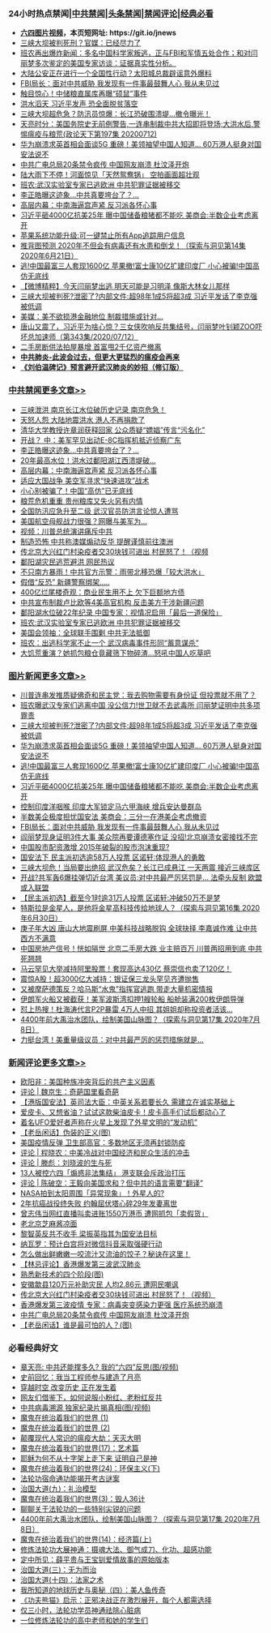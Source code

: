 <div id="tt">
<h3>24小时热点禁闻|<a href="#%E4%B8%AD%E5%85%B1%E7%A6%81%E9%97%BB%E6%9B%B4%E5%A4%9A%E6%96%87%E7%AB%A0">中共禁闻</a>|<a href="#%E5%9B%BE%E7%89%87%E6%96%B0%E9%97%BB%E6%9B%B4%E5%A4%9A%E6%96%87%E7%AB%A0">头条禁闻</a>|<a href="#%E6%96%B0%E9%97%BB%E8%AF%84%E8%AE%BA%E6%9B%B4%E5%A4%9A%E6%96%87%E7%AB%A0">禁闻评论|<a href="#%E5%BF%85%E7%9C%8B%E7%BB%8F%E5%85%B8%E5%A5%BD%E6%96%87">经典必看</a></h3>
<ul>
<li><b><a href="http://d1.bdrive.tk/64.mp4" target="_blank">六四图片视频</a>，本页短网址: https://git.io/jnews</b></li>
<li><a href="https://github.com/fqnews/bnews/blob/master/cbnews/20200713/1360032.md">三峡大坝被判死刑？官媒：已经尽力了</a></li>
<li><a href="https://github.com/fqnews/bnews/blob/master/bannedvideo/20200713/1359903.md">班农再出爆炸新闻：多名中国科学家叛逃，正与FBI和军情五处合作；和对闫丽梦多次鉴定的美国专家访谈：证据真实性分析。</a></li>
<li><a href="https://github.com/fqnews/bnews/blob/master/cnnews/20200713/1360017.md">大陆公安正在进行一个全国性行动？太阳城总裁辟谣意外爆料</a></li>
<li><a href="https://github.com/fqnews/bnews/blob/master/topimagenews/20200713/1359986.md">FBI局长：面对中共威胁 我发现有一件事最鼓舞人心 我从未见过</a></li>
<li><a href="https://github.com/fqnews/bnews/blob/master/cbnews/20200713/1359900.md">触目惊心！中储粮直属库再曝“硕鼠”事件</a></li>
<li><a href="https://github.com/fqnews/bnews/blob/master/headline/20200713/1359906.md">洪水滔天 习近平发声 恐全面脱贫落空</a></li>
<li><a href="https://github.com/fqnews/bnews/blob/master/cnnews/20200713/1360206.md">三峡大坝超危急？防汛员惊爆：长江恐破围溃堤…撤令曝光！</a></li>
<li><a href="https://github.com/fqnews/bnews/blob/master/cbnews/20200713/1359921.md">天亮时分：美国务院史无前例警告,一连串制裁中共大招即将登场;大洪水后,警惕瘟疫与粮荒(政论天下第197集 20200712)</a></li>
<li><a href="https://github.com/fqnews/bnews/blob/master/topimagenews/20200713/1360252.md">华为崩溃求英首相会面谈5G 重磅！美领袖望中国人知道... 60万港人挺身对国安法说不</a></li>
<li><a href="https://github.com/fqnews/bnews/blob/master/comments/20200713/1360163.md">中共广电总局20条禁令疯传  中国网友崩溃  杜汶泽开炮</a></li>
<li><a href="https://github.com/fqnews/bnews/blob/master/cbnews/20200713/1359940.md">陆大雨下不停！河面惊见「天然鸳鸯锅」 空拍画面超壮观</a></li>
<li><a href="https://github.com/fqnews/bnews/blob/master/cbnews/20200713/1360060.md">班农:武汉实验室专家已逃欧洲 中共犯罪证据被移交</a></li>
<li><a href="https://github.com/fqnews/bnews/blob/master/cbnews/20200713/1360303.md">李正皓曝这迹象…中共真要垮台了？…</a></li>
<li><a href="https://github.com/fqnews/bnews/blob/master/cbnews/20200713/1360275.md">高层内幕：中南海逼宫声紧 反习派各怀心事</a></li>
<li><a href="https://github.com/fqnews/bnews/blob/master/topimagenews/20200713/1360208.md">习近平砸4000亿抗美25年 曝中国储备粮猪都不能吃 美商会:半数企业考虑离开</a></li>
<li><a href="https://github.com/fqnews/bnews/blob/master/baitai/20200713/1360120.md">苹果系统功能升级:可一键禁止所有App追踪用户信息</a></li>
<li><a href="https://github.com/fqnews/bnews/blob/master/bannedvideo/20200713/1359458.md">推背图预测 2020年不但会有病毒还有水患和倒戈！（探索与洞见第14集 2020年6月21日）</a></li>
<li><a href="https://github.com/fqnews/bnews/blob/master/topimagenews/20200713/1360245.md">逃!中国最富三人套现1600亿 苹果撤!富士康10亿扩建印度厂 小心被骗!中国高仿无底线</a></li>
<li><a href="https://github.com/fqnews/bnews/blob/master/comments/20200713/1359997.md">【微博精粹】今天闫丽梦出逃 明天可能是习明泽 像斯大林女儿那样</a></li>
<li><a href="https://github.com/fqnews/bnews/blob/master/topimagenews/20200713/1360343.md">三峡大坝被判死?泄密了?内部文件:超98年1成5将超3成 习近平发话了李克强被低调</a></li>
<li><a href="https://github.com/fqnews/bnews/blob/master/cbnews/20200713/1359942.md">美媒：美不欲损港金融地位 制裁措施或针对...</a></li>
<li><a href="https://github.com/fqnews/bnews/blob/master/bannedvideo/20200713/1360005.md">唐山又震了，习近平为啥心惊？三女侠吹响反共集结号，闫丽梦叶钊颖ZOO吓坏总加速师（第343集/2020/07/12）</a></li>
<li><a href="https://github.com/fqnews/bnews/blob/master/cnnews/20200713/1360011.md">二手房断供法拍屋暴增 首富甩2千亿资产撤离</a></li>
<li><b><a href="https://github.com/fqnews/bnews/blob/master/comments/20200211/1275071.md" target="_blank">中共肺炎-此波会过去，但更大更猛烈的瘟疫会再来</a></b></li>
<li><b><a href="https://github.com/fqnews/bnews/blob/master/comments/20200207/1272816.md" target="_blank">《刘伯温碑记》预言避开武汉肺炎的妙招（修订版）</a></b></li>
</ul>
</div>

<div class="catlist">
<h3><a href="https://github.com/fqnews/bnews/blob/master/cbnews/" target="_blank">中共禁闻</a><span><a href="https://github.com/fqnews/bnews/blob/master/cbnews/" target="_blank" rel="nofollow">更多文章>></a></span></h3>
<ul>
<li><a href="https://github.com/fqnews/bnews/blob/master/cbnews/20200714/1360393.md" target="_blank">三峡泄洪 南京长江水位破历史记录 南京危急！</a></li>
<li><a href="https://github.com/fqnews/bnews/blob/master/cbnews/20200714/1360392.md" target="_blank">天怒人怨 大陆地震洪水 港人不再捐款了</a></li>
<li><a href="https://github.com/fqnews/bnews/blob/master/cbnews/20200713/1360313.md" target="_blank">清华大学教授许章润获释回家 公众质疑“嫖娼”传言“污名化”</a></li>
<li><a href="https://github.com/fqnews/bnews/blob/master/cbnews/20200713/1360304.md" target="_blank">开战？ 中：美军罕见出动E-8C指挥机抵近侦察广东</a></li>
<li><a href="https://github.com/fqnews/bnews/blob/master/cbnews/20200713/1360303.md" target="_blank">李正皓曝这迹象…中共真要垮台了？…</a></li>
<li><a href="https://github.com/fqnews/bnews/blob/master/cbnews/20200713/1360302.md" target="_blank">20年最高水位！洪水过鄱阳湖江西溃堤破&#8230;</a></li>
<li><a href="https://github.com/fqnews/bnews/blob/master/cbnews/20200713/1360275.md" target="_blank">高层内幕：中南海逼宫声紧 反习派各怀心事</a></li>
<li><a href="https://github.com/fqnews/bnews/blob/master/cbnews/20200713/1360274.md" target="_blank">适应大国战争 美空军寻求“快速进攻”战术</a></li>
<li><a href="https://github.com/fqnews/bnews/blob/master/cbnews/20200713/1360273.md" target="_blank">小心别被骗了！中国“高仿”已无底线</a></li>
<li><a href="https://github.com/fqnews/bnews/blob/master/cbnews/20200713/1360272.md" target="_blank">粮荒危机重重 贵州粮库又失火另有内情</a></li>
<li><a href="https://github.com/fqnews/bnews/blob/master/cbnews/20200713/1360271.md" target="_blank">全国防汛应急升至二级 武汉官员防洪言论惊人遭骂</a></li>
<li><a href="https://github.com/fqnews/bnews/blob/master/cbnews/20200713/1360262.md" target="_blank">美国航空母舰战力很强？网曝与美军为…</a></li>
<li><a href="https://github.com/fqnews/bnews/blob/master/cbnews/20200713/1360258.md" target="_blank">视频：川普总统演讲痛斥中共</a></li>
<li><a href="https://github.com/fqnews/bnews/blob/master/cbnews/20200713/1360238.md" target="_blank">制造恐怖 中共称澳媒煽动反华 提醒谨慎前往澳洲</a></li>
<li><a href="https://github.com/fqnews/bnews/blob/master/cbnews/20200713/1360189.md" target="_blank">传北京大兴红门村染疫者交30块钱可进出 村民怒了！（视频</a></li>
<li><a href="https://github.com/fqnews/bnews/blob/master/cbnews/20200713/1360188.md" target="_blank">鄱阳湖灾民逃荒避洪 网民热议</a></li>
<li><a href="https://github.com/fqnews/bnews/blob/master/cbnews/20200713/1360180.md" target="_blank">不只南方暴雨！中共官方示警：雨带北移恐爆「较大洪水」</a></li>
<li><a href="https://github.com/fqnews/bnews/blob/master/cbnews/20200713/1360179.md" target="_blank">假借“反恐” 新疆警察绑架…..</a></li>
<li><a href="https://github.com/fqnews/bnews/blob/master/cbnews/20200713/1360176.md" target="_blank">400亿烂尾楼奇观：商业民生用不上 欠下巨额地方债</a></li>
<li><a href="https://github.com/fqnews/bnews/blob/master/cbnews/20200713/1360171.md" target="_blank">中共宣布制裁卢比欧等4美高官机构 反击美方干涉新疆问题</a></li>
<li><a href="https://github.com/fqnews/bnews/blob/master/cbnews/20200713/1360170.md" target="_blank">鄱阳湖水位破22年纪录 中国专家：视情况启用「最后一道保险」</a></li>
<li><a href="https://github.com/fqnews/bnews/blob/master/cbnews/20200713/1360060.md" target="_blank">班农:武汉实验室专家已逃欧洲 中共犯罪证据被移交</a></li>
<li><a href="https://github.com/fqnews/bnews/blob/master/cbnews/20200713/1360143.md" target="_blank">美国会领袖：全球联手围剿 中共无法抵御</a></li>
<li><a href="https://github.com/fqnews/bnews/blob/master/cbnews/20200713/1360142.md" target="_blank">班农：出逃科学家不止一个 武汉病毒事件形同“蓄意谋杀”</a></li>
<li><a href="https://github.com/fqnews/bnews/blob/master/cbnews/20200713/1360107.md" target="_blank">大饥荒重演？她抓包粮仓竟藏筛下物碎渣…怒吼中国人吃草吧</a></li>

</ul>
</div>
<div class="catlist">
<h3><a href="https://github.com/fqnews/bnews/blob/master/topimagenews/" target="_blank">图片新闻</a><span><a href="https://github.com/fqnews/bnews/blob/master/topimagenews/" target="_blank" rel="nofollow">更多文章>></a></span></h3>
<ul>
<li><a href="https://github.com/fqnews/bnews/blob/master/topimagenews/20200714/1360387.md" target="_blank">川普连串发推质疑佛奇和民主党：我去购物需要有身份证 但投票就不用了？</a></li>
<li><a href="https://github.com/fqnews/bnews/blob/master/topimagenews/20200713/1360347.md" target="_blank">班农曝武汉专家们逃离中国 没公信力!世卫就不去武毒所 闫丽梦证明中共多项罪责</a></li>
<li><a href="https://github.com/fqnews/bnews/blob/master/topimagenews/20200713/1360343.md" target="_blank">三峡大坝被判死?泄密了?内部文件:超98年1成5将超3成 习近平发话了李克强被低调</a></li>
<li><a href="https://github.com/fqnews/bnews/blob/master/topimagenews/20200713/1360252.md" target="_blank">华为崩溃求英首相会面谈5G 重磅！美领袖望中国人知道&#8230; 60万港人挺身对国安法说不</a></li>
<li><a href="https://github.com/fqnews/bnews/blob/master/topimagenews/20200713/1360245.md" target="_blank">逃!中国最富三人套现1600亿 苹果撤!富士康10亿扩建印度厂 小心被骗!中国高仿无底线</a></li>
<li><a href="https://github.com/fqnews/bnews/blob/master/topimagenews/20200713/1360208.md" target="_blank">习近平砸4000亿抗美25年 曝中国储备粮猪都不能吃 美商会:半数企业考虑离开</a></li>
<li><a href="https://github.com/fqnews/bnews/blob/master/topimagenews/20200713/1360124.md" target="_blank">控制印度洋咽喉 印度大军锁定马六甲海峡 增兵安达曼群岛</a></li>
<li><a href="https://github.com/fqnews/bnews/blob/master/topimagenews/20200713/1360025.md" target="_blank">半数美企极度担忧国安法 美商会：三分一在港美企考虑撤资</a></li>
<li><a href="https://github.com/fqnews/bnews/blob/master/topimagenews/20200713/1359986.md" target="_blank">FBI局长：面对中共威胁 我发现有一件事最鼓舞人心 我从未见过</a></li>
<li><a href="https://github.com/fqnews/bnews/blob/master/topimagenews/20200713/1359855.md" target="_blank">阎丽梦现身证明3件大事 美众院再要谭德塞作证 没招!北京崩溃女密接找不完</a></li>
<li><a href="https://github.com/fqnews/bnews/blob/master/topimagenews/20200713/1359852.md" target="_blank">中国股市配资激增 2015年破裂的股市泡沫重现?</a></li>
<li><a href="https://github.com/fqnews/bnews/blob/master/topimagenews/20200712/1359843.md" target="_blank">国安法下 民主派初选逾58万人投票 区诺轩∶体现港人的勇敢</a></li>
<li><a href="https://github.com/fqnews/bnews/blob/master/topimagenews/20200712/1359836.md" target="_blank">三峡大坝危！当局要出绝招 武汉危矣？长江已成悬江 一天两震 接近三峡库区</a></li>
<li><a href="https://github.com/fqnews/bnews/blob/master/topimagenews/20200712/1359808.md" target="_blank">开战?共军轰6爆挂弹切近台湾 美议员:对中共最严厉惩罚是… 法牵头反制 欧盟或入联盟</a></li>
<li><a href="https://github.com/fqnews/bnews/blob/master/topimagenews/20200712/1359746.md" target="_blank">【民主派初选】截至今1时逾31万人投票 区诺轩:冲破50万不是梦</a></li>
<li><a href="https://github.com/fqnews/bnews/blob/master/comments/20200712/1359460.md" target="_blank">特斯拉是金星人，是他将金星高科技传给地球人？（探索与洞见第16集 2020年6月30日）</a></li>
<li><a href="https://github.com/fqnews/bnews/blob/master/topimagenews/20200712/1359718.md" target="_blank">庚子年大凶 唐山大地震刷屏 中美科技战略脱钩 全球抉择 李嘉诚作难 让中共西方不满意</a></li>
<li><a href="https://github.com/fqnews/bnews/blob/master/topimagenews/20200712/1359707.md" target="_blank">中国房地产信号！恍如隔世 北京二手房大跌 业主赔百万 川普两招用到底 中共死翘翘</a></li>
<li><a href="https://github.com/fqnews/bnews/blob/master/topimagenews/20200712/1359679.md" target="_blank">马云罕见大举减持阿里股票！套现高达430亿 蔡崇信也卖了120亿！</a></li>
<li><a href="https://github.com/fqnews/bnews/blob/master/topimagenews/20200712/1359637.md" target="_blank">震惊A股！超3000亿大减持：银证保三龙头罕见齐遭抛售</a></li>
<li><a href="https://github.com/fqnews/bnews/blob/master/topimagenews/20200712/1359598.md" target="_blank">又被摩萨德策反？哈马斯“水鬼”指挥官逃跑 带走大量机密情报</a></li>
<li><a href="https://github.com/fqnews/bnews/blob/master/topimagenews/20200712/1359597.md" target="_blank">伊朗军火船又被截获！美军波斯湾扣押1艘轮船 船舱装满200枚伊朗导弹</a></li>
<li><a href="https://github.com/fqnews/bnews/blob/master/topimagenews/20200712/1359572.md" target="_blank">怼上热搜！杜海涛代言P2P暴雷 4万人中招 其姐姐却称投资者活该…</a></li>
<li><a href="https://github.com/fqnews/bnews/blob/master/comments/20200712/1359461.md" target="_blank">4400年前大禹治水团队，绘制美国山脉图？（探索与洞见第17集 2020年7月8日）</a></li>
<li><a href="https://github.com/fqnews/bnews/blob/master/topimagenews/20200712/1359465.md" target="_blank">力挺台湾！美重量级议员：对中共最严厉的惩罚措施就是&#8230;</a></li>

</ul>
</div>
<div class="catlist">
<h3><a href="https://github.com/fqnews/bnews/blob/master/comments/" target="_blank">新闻评论</a><span><a href="https://github.com/fqnews/bnews/blob/master/comments/" target="_blank" rel="nofollow">更多文章>></a></span></h3>
<ul>
<li><a href="https://github.com/fqnews/bnews/blob/master/comments/20200714/1360423.md" target="_blank">欧阳非：美国种族冲突背后的共产主义因素</a></li>
<li><a href="https://github.com/fqnews/bnews/blob/master/comments/20200714/1360418.md" target="_blank">评论 | 魏京生：奇葩国里看奇葩</a></li>
<li><a href="https://github.com/fqnews/bnews/blob/master/comments/20200714/1360417.md" target="_blank">【港版国安法】英司法大臣：中英关系若要长久  需建立在诚实基础上</a></li>
<li><a href="https://github.com/fqnews/bnews/blob/master/comments/20200714/1360410.md" target="_blank">爱皮卡、又想省油？试试这款柴油皮卡！皮卡高手们试后都动心了</a></li>
<li><a href="https://github.com/fqnews/bnews/blob/master/comments/20200714/1360400.md" target="_blank">着名UFO爱好者声称在火星上发现了外星文明的“发动机”</a></li>
<li><a href="https://github.com/fqnews/bnews/blob/master/comments/20200714/1360396.md" target="_blank">【老岳闲话】伪装的正义(图)</a></li>
<li><a href="https://github.com/fqnews/bnews/blob/master/comments/20200714/1360394.md" target="_blank">美国疫情反弹 卫生部高官：多数地区无须再封锁防疫</a></li>
<li><a href="https://github.com/fqnews/bnews/blob/master/comments/20200714/1360372.md" target="_blank">评论 | 程晓农：中美冷战对中国经济和民众生活的冲击</a></li>
<li><a href="https://github.com/fqnews/bnews/blob/master/comments/20200713/1360360.md" target="_blank">评论 | 滕彪：刘晓波的生与死</a></li>
<li><a href="https://github.com/fqnews/bnews/blob/master/comments/20200713/1360354.md" target="_blank">13人被控六四「煽惑非法集结」 港支联会斥政治打压</a></li>
<li><a href="https://github.com/fqnews/bnews/blob/master/comments/20200713/1360353.md" target="_blank">评论 | 陈破空：王毅向美国求和？但中共的语言需要“翻译”</a></li>
<li><a href="https://github.com/fqnews/bnews/blob/master/comments/20200713/1360341.md" target="_blank">NASA拍到太阳周围「异常现象」！外星人的?</a></li>
<li><a href="https://github.com/fqnews/bnews/blob/master/comments/20200713/1360340.md" target="_blank">2年抗癌战役终失败  约翰屈伏塔心碎29年发妻离世</a></li>
<li><a href="https://github.com/fqnews/bnews/blob/master/comments/20200713/1360309.md" target="_blank">曾志伟当网红直播叫卖进账1550万港币  遭网抓包「卖假货」</a></li>
<li><a href="https://github.com/fqnews/bnews/blob/master/comments/20200713/1360308.md" target="_blank">老北京芝麻酱凉面</a></li>
<li><a href="https://github.com/fqnews/bnews/blob/master/comments/20200713/1360283.md" target="_blank">黎智英反共不收手 梁振英指其为国安法目标</a></li>
<li><a href="https://github.com/fqnews/bnews/blob/master/comments/20200713/1360282.md" target="_blank">纳瓦罗：预计白宫将对微信抖音采取强硬行动</a></li>
<li><a href="https://github.com/fqnews/bnews/blob/master/comments/20200713/1360279.md" target="_blank">怎么做出鲜嫩嫩一咬流汁又流油的饺子？秘诀在这里！</a></li>
<li><a href="https://github.com/fqnews/bnews/blob/master/comments/20200713/1360277.md" target="_blank">【林忌评论】香港爆发第三波武汉肺炎</a></li>
<li><a href="https://github.com/fqnews/bnews/blob/master/comments/20200713/1360237.md" target="_blank">熟悉新技术的四个阶段(图)</a></li>
<li><a href="https://github.com/fqnews/bnews/blob/master/comments/20200713/1360218.md" target="_blank">安徽歙县120万元补助灾民 人均2.86元 遭网民嘲讽</a></li>
<li><a href="https://github.com/fqnews/bnews/blob/master/comments/20200713/1360165.md" target="_blank">传北京大兴红门村染疫者交30块钱可进出 村民怒了！（视频）</a></li>
<li><a href="https://github.com/fqnews/bnews/blob/master/comments/20200713/1360164.md" target="_blank">香港爆发第三波疫情 专家：病毒突变感染力更强 医疗系统恐崩溃</a></li>
<li><a href="https://github.com/fqnews/bnews/blob/master/comments/20200713/1360163.md" target="_blank">中共广电总局20条禁令疯传  中国网友崩溃  杜汶泽开炮</a></li>
<li><a href="https://github.com/fqnews/bnews/blob/master/comments/20200713/1360156.md" target="_blank">【老岳闲话】谁是最可怕的人？(图)</a></li>

</ul>
</div>

<div class="catlist">
<h3>必看经典好文</h3>
<ul>
<li><a href="https://github.com/fqnews/bnews/blob/master/comments/20200607/1341003.md" target="_blank">章天亮: 中共还能撑多久? 我的“六四”反思(图/视频)</a></li>
<li><a href="https://github.com/fqnews/bnews/blob/master/aomi/history/20141104/323033.md" target="_blank">史前回忆：我当工程师参与建造了月亮</a></li>
<li><a href="https://github.com/fqnews/bnews/blob/master/comments/20200626/1259925.md" target="_blank">穿越时空 改变历史 正在发生着</a></li>
<li><a href="https://github.com/fqnews/bnews/blob/master/comments/20200712/1359630.md" target="_blank">网友们借鉴下，如何说服小粉红、老粉红反共</a></li>
<li><a href="https://github.com/fqnews/bnews/blob/master/ccpdope/20200412/1311165.md" target="_blank">中共病毒溯源 独家纪录片揭真相(图/视频)</a></li>
<li><a href="https://github.com/fqnews/bnews/blob/master/topimagenews/20180519/944624.md" target="_blank">魔鬼在统治着我们的世界 (1)</a></li>
<li><a href="https://github.com/fqnews/bnews/blob/master/topimagenews/20180520/944940.md" target="_blank">魔鬼在统治着我们的世界 (2)</a></li>
<li><a href="https://github.com/fqnews/bnews/blob/master/comments/20200619/783185.md" target="_blank">颠覆现代人常识的瘟疫大劫：天灭大明</a></li>
<li><a href="https://github.com/fqnews/bnews/blob/master/topimagenews/20180620/960677.md" target="_blank">魔鬼在统治着我们的世界(17)：艺术篇</a></li>
<li><a href="https://github.com/fqnews/bnews/blob/master/ccpdope/20190803/1168965.md" target="_blank">耶稣为何不从十字架上走下来 证明自己是神</a></li>
<li><a href="https://github.com/fqnews/bnews/blob/master/cbnews/20180907/994846.md" target="_blank">魔鬼在统治着我们的世界(24)：环保主义(下)</a></li>
<li><a href="https://github.com/fqnews/bnews/blob/master/tculture/20121025/73079.md" target="_blank">法轮功宿命通功能揭开考古谜案</a></li>
<li><a href="https://github.com/fqnews/bnews/blob/master/cbnews/20180315/914943.md" target="_blank">治国大道(九)：礼治模型</a></li>
<li><a href="https://github.com/fqnews/bnews/blob/master/topimagenews/20180521/945342.md" target="_blank">魔鬼在统治着我们的世界(3)：毁人36计</a></li>
<li><a href="https://github.com/fqnews/bnews/blob/master/comments/20190417/1114875.md" target="_blank">聊聊关于法轮功的一些特别尖锐的问题</a></li>
<li><a href="https://github.com/fqnews/bnews/blob/master/comments/20200712/1359461.md" target="_blank">4400年前大禹治水团队，绘制美国山脉图？（探索与洞见第17集 2020年7月8日）</a></li>
<li><a href="https://github.com/fqnews/bnews/blob/master/topimagenews/20180605/953415.md" target="_blank">魔鬼在统治着我们的世界(14)：经济篇(上)</a></li>
<li><a href="https://github.com/fqnews/bnews/blob/master/comments/20191203/1234383.md" target="_blank">修炼法轮功大展神通：摄魂大法、御气成刀、化功、超感功能</a></li>
<li><a href="https://github.com/fqnews/bnews/blob/master/comments/20200616/1345658.md" target="_blank">定中所见：薛平贵与王宝钏爱情故事的原始版本</a></li>
<li><a href="https://github.com/fqnews/bnews/blob/master/cbnews/20180309/912114.md" target="_blank">治国大道(三)：无为而治</a></li>
<li><a href="https://github.com/fqnews/bnews/blob/master/cbnews/20180320/916962.md" target="_blank">治国大道(十四)：法家之术</a></li>
<li><a href="https://github.com/fqnews/bnews/blob/master/tculture/xiulian/20170729/799172.md" target="_blank">我所知道的地球历史与奥秘（四）：美人鱼传奇</a></li>
<li><a href="https://github.com/fqnews/bnews/blob/master/comments/20200308/1290182.md" target="_blank">《功夫熊猫》启示：正邪决战正在激烈展开，每个人都需选择</a></li>
<li><a href="https://github.com/fqnews/bnews/blob/master/health/20170626/780270.md" target="_blank">仅三小时，法轮功学员神通祛除心脏病</a></li>
<li><a href="https://github.com/fqnews/bnews/blob/master/cbnews/20200702/1354550.md" target="_blank">一位修炼法轮功的高中老师和她的学生们</a></li>

</ul>
</div>
